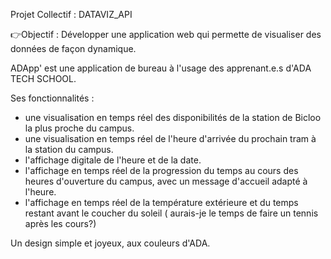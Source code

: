 Projet Collectif : DATAVIZ_API

👉Objectif : Développer une application web qui permette de visualiser des données de façon dynamique. 

ADApp' est une application de bureau à l'usage des apprenant.e.s d'ADA TECH SCHOOL.

Ses fonctionnalités :
- une visualisation en temps réel des disponibilités de la station de Bicloo la plus proche du campus.
- une visualisation en temps réel de l'heure d'arrivée du prochain tram à la station du campus.
- l'affichage digitale de l'heure et de la date.
- l'affichage en temps réel de la progression du temps au cours des heures d'ouverture du campus, avec un message d'accueil adapté à l'heure.
- l'affichage en temps réel de la température extérieure et du temps restant avant le coucher du soleil ( aurais-je le temps de faire un tennis après les cours?)

Un design simple et joyeux, aux couleurs d'ADA.
